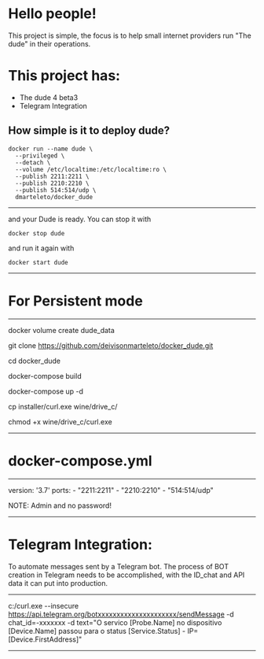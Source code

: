 
# Hello people!

This project is simple, the focus is to help small internet providers run "The dude" in their operations.

# This project has:

- The dude 4 beta3
- Telegram Integration


How simple is it to deploy dude?
---

    docker run --name dude \
      --privileged \
      --detach \
      --volume /etc/localtime:/etc/localtime:ro \
      --publish 2211:2211 \
      --publish 2210:2210 \
      --publish 514:514/udp \
      dmarteleto/docker_dude
      
      
---

and your Dude is ready. You can stop it with

    docker stop dude

and run it again with

    docker start dude

-----------------------------------------------------------------------------------------------------------------------------------------

# For Persistent mode
---
docker volume create dude_data 

git clone https://github.com/deivisonmarteleto/docker_dude.git

cd docker_dude


docker-compose build

docker-compose up -d 

 
cp installer/curl.exe  wine/drive_c/ 

chmod +x wine/drive_c/curl.exe 



---

# docker-compose.yml

---

version: '3.7'
    ports:
      - "2211:2211"
      - "2210:2210"
      - "514:514/udp"

NOTE: Admin and no password!

---

# Telegram Integration:
To automate messages sent by a Telegram bot. The process of BOT creation in Telegram needs to be accomplished, with the ID_chat and API data it can put into production.

---

c:/curl.exe --insecure https://api.telegram.org/botxxxxxxxxxxxxxxxxxxxxx/sendMessage -d chat_id=-xxxxxxx -d text="O servico [Probe.Name] no dispositivo [Device.Name] passou para o status [Service.Status] - IP=[Device.FirstAddress]"

---
